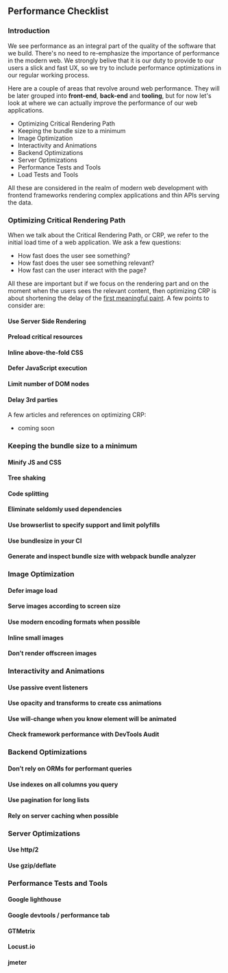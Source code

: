## Performance Checklist

### Introduction

We see performance as an integral part of the quality of the software that we build. There's no need to re-emphasize the importance of performance in the modern web. We strongly belive that it is our duty to provide to our users a slick and fast UX, so we try to include performance optimizations in our regular working process.

Here are a couple of areas that revolve around web performance. They will be later grouped into **front-end**, **back-end** and **tooling**, but for now let's look at where we can actually improve the performance of our web applications.

* Optimizing Critical Rendering Path
* Keeping the bundle size to a minimum
* Image Optimization
* Interactivity and Animations
* Backend Optimizations
* Server Optimizations
* Performance Tests and Tools
* Load Tests and Tools

All these are considered in the realm of modern web development with frontend frameworks rendering complex applications and thin APIs serving the data.

### Optimizing Critical Rendering Path

When we talk about the Critical Rendering Path, or CRP, we refer to the initial load time of a web application. We ask a few questions:
* How fast does the user see something?
* How fast does the user see something relevant?
* How fast can the user interact with the page?

All these are important but if we focus on the rendering part and on the moment when the users sees the relevant content, then optimizing CRP is about shortening the delay of the [first meaningful paint](https://developers.google.com/web/tools/lighthouse/audits/first-meaningful-paint). A few points to consider are:

#### Use Server Side Rendering
#### Preload critical resources
#### Inline above-the-fold CSS
#### Defer JavaScript execution
#### Limit number of DOM nodes
#### Delay 3rd parties

A few articles and references on optimizing CRP:
* coming soon

### Keeping the bundle size to a minimum

#### Minify JS and CSS
#### Tree shaking
#### Code splitting
#### Eliminate seldomly used dependencies
#### Use browserlist to specify support and limit polyfills
#### Use bundlesize in your CI
#### Generate and inspect bundle size with webpack bundle analyzer

### Image Optimization

#### Defer image load
#### Serve images according to screen size
#### Use modern encoding formats when possible
#### Inline small images
#### Don’t render offscreen images

### Interactivity and Animations

#### Use passive event listeners
#### Use opacity and transforms to create css animations
#### Use will-change when you know element will be animated
#### Check framework performance with DevTools Audit

### Backend Optimizations

#### Don’t rely on ORMs for performant queries
#### Use indexes on all columns you query
#### Use pagination for long lists
#### Rely on server caching when possible

### Server Optimizations

#### Use http/2
#### Use gzip/deflate

### Performance Tests and Tools

#### Google lighthouse
#### Google devtools / performance tab
#### GTMetrix
#### Locust.io
#### jmeter

